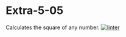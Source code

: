 # Extra-5-05
Calculates the square of any number.
 [![linter](https://github.com/Hannah-Jurewicz-Turner/Extra-5-05/workflows/linter/badge.svg)](https://github.com/marketplace/actions/super-linter)
